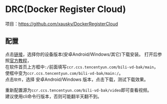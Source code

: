 # DRC(Docker Register Cloud)

项目：https://github.com/xausky/DockerRegisterCloud  

## 配置

点击[链接](https://lanzoux.com/b0e7ult4b)，选择你的设备版本(安卓Android/Windows/其它)下载安装。 
打开后参照[官方教程](https://b23.tv/av668144369/p1)，  
在软件首页上方框中`:/`前面填写`ccr.ccs.tencentyun.com/bili-vd-bak/main`，  
使框中变为`ccr.ccs.tencentyun.com/bili-vd-bak/main:/`。  
点击`软件`，选择 安卓Android/Windows 版本，点击下载，测试下载效果。  

重新配置源为`ccr.ccs.tencentyun.com/bili-vd-bak/video`即可查看视频。  
建议使用cli命令行版本，否则可能翻半天翻不到。  
